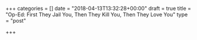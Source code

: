 +++
categories = []
date = "2018-04-13T13:32:28+00:00"
draft = true
title = "Op-Ed: First They Jail You, Then They Kill You, Then They Love You"
type = "post"

+++

